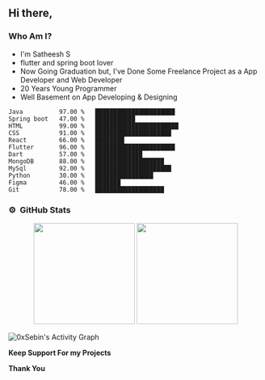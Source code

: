## Hi there, 
### Who Am I?

  * I'm Satheesh S
  * flutter and spring boot lover
  * Now Going Graduation but,
    I've Done Some Freelance Project as a App Developer and Web Developer
  * 20 Years Young Programmer
  * Well Basement on App Developing & Designing


```text
Java          97.00 %   ██████████████████████
Spring boot   47.00 %   ███████████   
HTML          99.00 %   ███████████████████████  
CSS           91.00 %   █████████████████████
React         66.00 %   ████████
Flutter       96.00 %   ██████████████████████ 
Dart          57.00 %   █████████████        
MongoDB       88.00 %   ███████████████████           
MySql         92.00 %   █████████████████████     
Python        30.00 %   ████████████████         
Figma         46.00 %   ███████                        
Git           78.00 %   ███████████████████      
```


### ⚙️ &nbsp;GitHub Stats

<p align="center">
<img height="200em" src="https://github-readme-stats.vercel.app/api?username=satheesh2705&show_icons=true&theme=algolia&title_color=fff&icon_color=79ff97&text_color=9f9f9f&bg_color=151515" />
<img height="200em" src="https://github-readme-stats.vercel.app/api/top-langs/?username=satheesh2705&title_color=fff&icon_color=79ff97&text_color=9f9f9f&bg_color=151515" />
</p>

<img alt="0xSebin's Activity Graph" src="https://activity-graph.herokuapp.com/graph?username=satheesh2705&bg_color=red&color=FFFFFF&line=FFFFFF&point=FFFFFF&hide_border=true" />

**Keep Support For my Projects**

**Thank You**
